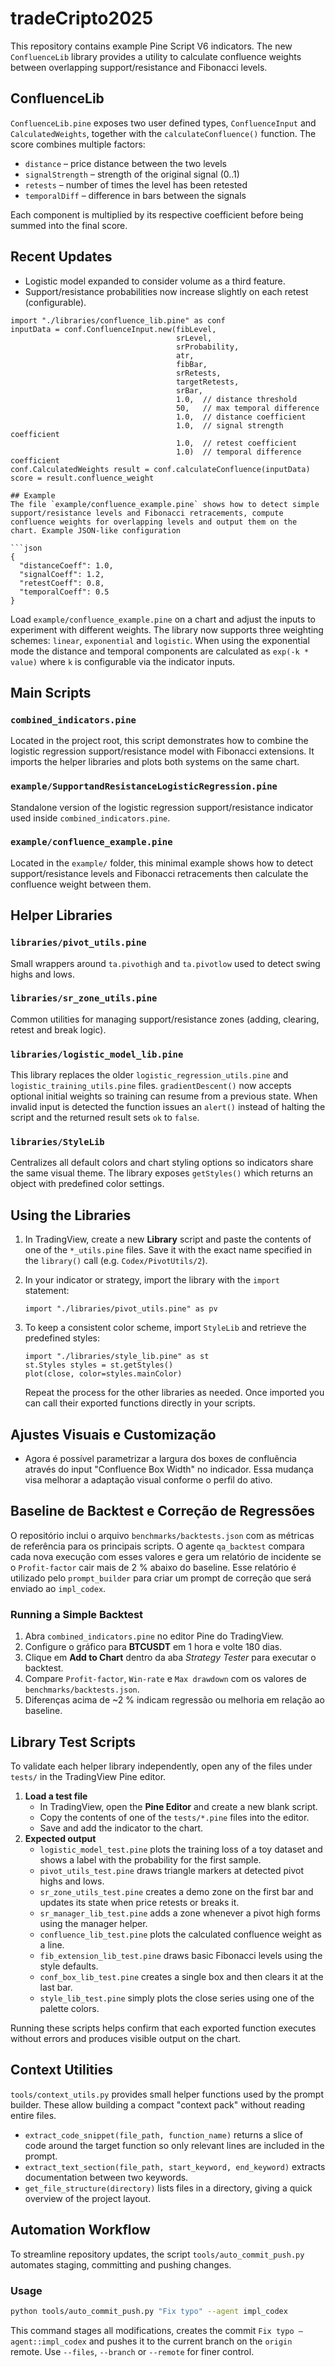 # tradeCripto2025

This repository contains example Pine Script V6 indicators. The new `ConfluenceLib` library provides a utility to calculate confluence weights between overlapping support/resistance and Fibonacci levels.

## ConfluenceLib
`ConfluenceLib.pine` exposes two user defined types, `ConfluenceInput` and `CalculatedWeights`, together with the `calculateConfluence()` function. The score combines multiple factors:

- `distance` – price distance between the two levels
- `signalStrength` – strength of the original signal (0..1)
- `retests` – number of times the level has been retested
- `temporalDiff` – difference in bars between the signals

Each component is multiplied by its respective coefficient before being summed into the final score.

## Recent Updates

- Logistic model expanded to consider volume as a third feature.
- Support/resistance probabilities now increase slightly on each retest (configurable).

```pinescript
import "./libraries/confluence_lib.pine" as conf
inputData = conf.ConfluenceInput.new(fibLevel,
                                     srLevel,
                                     srProbability,
                                     atr,
                                     fibBar,
                                     srRetests,
                                     targetRetests,
                                     srBar,
                                     1.0,  // distance threshold
                                     50,   // max temporal difference
                                     1.0,  // distance coefficient
                                     1.0,  // signal strength coefficient
                                     1.0,  // retest coefficient
                                     1.0)  // temporal difference coefficient
conf.CalculatedWeights result = conf.calculateConfluence(inputData)
score = result.confluence_weight

## Example
The file `example/confluence_example.pine` shows how to detect simple support/resistance levels and Fibonacci retracements, compute confluence weights for overlapping levels and output them on the chart. Example JSON-like configuration

```json
{
  "distanceCoeff": 1.0,
  "signalCoeff": 1.2,
  "retestCoeff": 0.8,
  "temporalCoeff": 0.5
}
```

Load `example/confluence_example.pine` on a chart and adjust the inputs to experiment with different weights.
The library now supports three weighting schemes: `linear`, `exponential` and `logistic`. When using the exponential mode the distance and temporal components are calculated as `exp(-k * value)` where `k` is configurable via the indicator inputs.
## Main Scripts

### `combined_indicators.pine`
Located in the project root, this script demonstrates how to combine the logistic regression support/resistance model with Fibonacci extensions. It imports the helper libraries and plots both systems on the same chart.

### `example/SupportandResistanceLogisticRegression.pine`
Standalone version of the logistic regression support/resistance indicator used inside `combined_indicators.pine`.

### `example/confluence_example.pine`
Located in the `example/` folder, this minimal example shows how to detect support/resistance levels and Fibonacci retracements then calculate the confluence weight between them.

## Helper Libraries

### `libraries/pivot_utils.pine`
Small wrappers around `ta.pivothigh` and `ta.pivotlow` used to detect swing highs and lows.


### `libraries/sr_zone_utils.pine`
Common utilities for managing support/resistance zones (adding, clearing, retest and break logic).

### `libraries/logistic_model_lib.pine`
This library replaces the older `logistic_regression_utils.pine` and `logistic_training_utils.pine` files.
`gradientDescent()` now accepts optional initial weights so training can resume from a previous state. When invalid input is detected the function issues an `alert()` instead of halting the script and the returned result sets `ok` to `false`.

### `libraries/StyleLib`
Centralizes all default colors and chart styling options so indicators share the same visual theme. The library exposes `getStyles()` which returns an object with predefined color settings.

## Using the Libraries

1. In TradingView, create a new **Library** script and paste the contents of one of the `*_utils.pine` files. Save it with the exact name specified in the `library()` call (e.g. `Codex/PivotUtils/2`).
2. In your indicator or strategy, import the library with the `import` statement:

   ```pinescript
   import "./libraries/pivot_utils.pine" as pv
   ```

3. To keep a consistent color scheme, import `StyleLib` and retrieve the predefined styles:

   ```pinescript
   import "./libraries/style_lib.pine" as st
   st.Styles styles = st.getStyles()
   plot(close, color=styles.mainColor)
   ```

   Repeat the process for the other libraries as needed. Once imported you can call their exported functions directly in your scripts.

## Ajustes Visuais e Customização
- Agora é possível parametrizar a largura dos boxes de confluência através do input "Confluence Box Width" no indicador. Essa mudança visa melhorar a adaptação visual conforme o perfil do ativo.

## Baseline de Backtest e Correção de Regressões
O repositório inclui o arquivo `benchmarks/backtests.json` com as métricas de referência para os principais scripts. O agente `qa_backtest` compara cada nova execução com esses valores e gera um relatório de incidente se o `Profit-factor` cair mais de 2 % abaixo do baseline. Esse relatório é utilizado pelo `prompt_builder` para criar um prompt de correção que será enviado ao `impl_codex`.

### Running a Simple Backtest

1. Abra `combined_indicators.pine` no editor Pine do TradingView.
2. Configure o gráfico para **BTCUSDT** em 1 hora e volte 180 dias.
3. Clique em **Add to Chart** dentro da aba *Strategy Tester* para executar o backtest.
4. Compare `Profit-factor`, `Win-rate` e `Max drawdown` com os valores de `benchmarks/backtests.json`.
5. Diferenças acima de ~2 % indicam regressão ou melhoria em relação ao baseline.

## Library Test Scripts
To validate each helper library independently, open any of the files under `tests/` in the TradingView Pine editor.

1. **Load a test file**
   - In TradingView, open the **Pine Editor** and create a new blank script.
   - Copy the contents of one of the `tests/*.pine` files into the editor.
   - Save and add the indicator to the chart.
2. **Expected output**
   - `logistic_model_test.pine` plots the training loss of a toy dataset and shows a label with the probability for the first sample.
   - `pivot_utils_test.pine` draws triangle markers at detected pivot highs and lows.
   - `sr_zone_utils_test.pine` creates a demo zone on the first bar and updates its state when price retests or breaks it.
   - `sr_manager_lib_test.pine` adds a zone whenever a pivot high forms using the manager helper.
   - `confluence_lib_test.pine` plots the calculated confluence weight as a line.
   - `fib_extension_lib_test.pine` draws basic Fibonacci levels using the style defaults.
   - `conf_box_lib_test.pine` creates a single box and then clears it at the last bar.
   - `style_lib_test.pine` simply plots the close series using one of the palette colors.

Running these scripts helps confirm that each exported function executes without errors and produces visible output on the chart.
## Context Utilities
`tools/context_utils.py` provides small helper functions used by the prompt builder.
These allow building a compact "context pack" without reading entire files.

- `extract_code_snippet(file_path, function_name)` returns a slice of code around the
  target function so only relevant lines are included in the prompt.
- `extract_text_section(file_path, start_keyword, end_keyword)` extracts documentation
  between two keywords.
- `get_file_structure(directory)` lists files in a directory, giving a quick overview
  of the project layout.

## Automation Workflow
To streamline repository updates, the script `tools/auto_commit_push.py` automates
staging, committing and pushing changes.

### Usage
```bash
python tools/auto_commit_push.py "Fix typo" --agent impl_codex
```
This command stages all modifications, creates the commit `Fix typo – agent::impl_codex`
and pushes it to the current branch on the `origin` remote. Use `--files`, `--branch`
or `--remote` for finer control.
